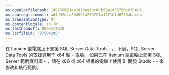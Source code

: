 ```yaml
---
ms.openlocfilehash: 1d9135b61e41d13ea18c0cb59a1d53756c6f80d3
ms.sourcegitcommit: ad4d92dce894592a259721a1571b1d8736abacdb
ms.translationtype: MT
ms.contentlocale: zh-TW
ms.lasthandoff: 08/04/2020
ms.locfileid: "87584295"
---
```

在 Itanium 型電腦上不支援 SQL Server Data Tools \- 。 不過，SQL Server Data Tools 的支援適用于 x64 型 \- 電腦。 如果已在 Itanium 型電腦上部署 SQL Server 範例資料庫 \- ，請在 x86 或 x64 架構的電腦上使用 BI 開發 Studio \- \- 來修改和執行範例。
